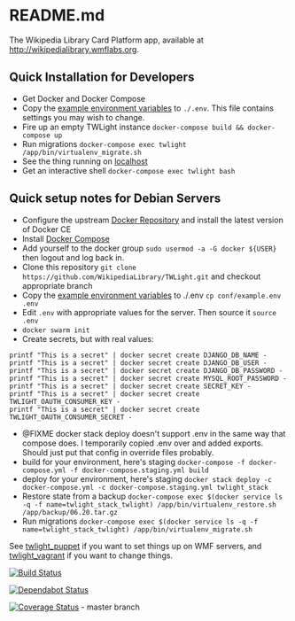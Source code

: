 # README.md

The Wikipedia Library Card Platform app, available at http://wikipedialibrary.wmflabs.org.

## Quick Installation for Developers

- Get Docker and Docker Compose
- Copy the [example environment variables](conf/example.env) to `./.env`. This file contains settings you may wish to change.
- Fire up an empty TWLight instance `docker-compose build && docker-compose up`
- Run migrations `docker-compose exec twlight /app/bin/virtualenv_migrate.sh`
- See the thing running on [localhost](http://localhost/)
- Get an interactive shell `docker-compose exec twlight bash`

## Quick setup notes for Debian Servers

- Configure the upstream [Docker Repository](https://docs.docker.com/install/linux/docker-ce/debian/#install-using-the-repository) and install the latest version of Docker CE
- Install [Docker Compose](https://docs.docker.com/compose/install)
- Add yourself to the docker group `sudo usermod -a -G docker ${USER}` then logout and log back in.
- Clone this repository `git clone https://github.com/WikipediaLibrary/TWLight.git` and checkout appropriate branch
- Copy the [example environment variables](conf/example.env) to ./.env `cp conf/example.env .env`
- Edit `.env` with appropriate values for the server. Then source it `source .env`
- `docker swarm init`
- Create secrets, but with real values:
```
printf "This is a secret" | docker secret create DJANGO_DB_NAME -
printf "This is a secret" | docker secret create DJANGO_DB_USER -
printf "This is a secret" | docker secret create DJANGO_DB_PASSWORD -
printf "This is a secret" | docker secret create MYSQL_ROOT_PASSWORD -
printf "This is a secret" | docker secret create SECRET_KEY -
printf "This is a secret" | docker secret create TWLIGHT_OAUTH_CONSUMER_KEY -
printf "This is a secret" | docker secret create TWLIGHT_OAUTH_CONSUMER_SECRET -
```
- @FIXME docker stack deploy doesn't support .env in the same way that compose does. I temporarily copied .env over and added exports. Should just put that config in override files probably.
- build for your environment, here's staging `docker-compose -f docker-compose.yml -f docker-compose.staging.yml build`
- deploy for your environment, here's staging `docker stack deploy -c docker-compose.yml -c docker-compose.staging.yml twlight_stack`
- Restore state from a backup `docker-compose exec $(docker service ls -q -f name=twlight_stack_twlight) /app/bin/virtualenv_restore.sh /app/backup/06.20.tar.gz`
- Run migrations `docker-compose exec $(docker service ls -q -f name=twlight_stack_twlight) /app/bin/virtualenv_migrate.sh`


See [twlight_puppet](https://github.com/WikipediaLibrary/twlight_puppet) if you want to set things up on WMF servers, and [twlight_vagrant](https://github.com/WikipediaLibrary/twlight_vagrant) if you want to change things.

[![Build Status](https://travis-ci.org/WikipediaLibrary/TWLight.svg?branch=master)](https://travis-ci.org/WikipediaLibrary/TWLight)

[![Dependabot Status](https://api.dependabot.com/badges/status?host=github&repo=WikipediaLibrary/TWLight)](https://dependabot.com)

[![Coverage Status](https://coveralls.io/repos/github/WikipediaLibrary/TWLight/badge.svg?branch=master)](https://coveralls.io/github/WikipediaLibrary/TWLight?branch=master) - master branch
